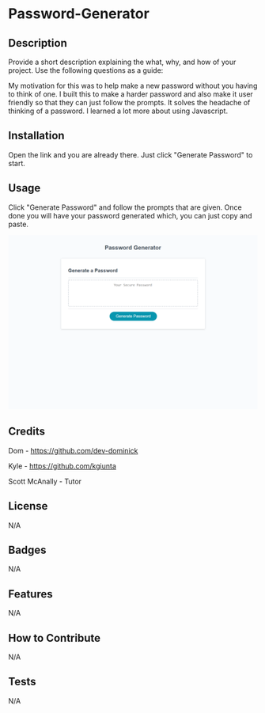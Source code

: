 # Password-Generator

## Description

Provide a short description explaining the what, why, and how of your project. Use the following questions as a guide:

My motivation for this was to help make a new password without you having to think of one. I built this to make a harder password and also make it user friendly so that they can just follow the prompts. It solves the headache of thinking of a password. I learned a lot more about using Javascript.

## Installation

Open the link and you are already there. Just click "Generate Password" to start.

## Usage

Click "Generate Password" and follow the prompts that are given. Once done you will have your password generated which, you can just copy and paste. 

![alt = Password generator image](./assets/Password-Generator.html.png)

## Credits

Dom - https://github.com/dev-dominick

Kyle - https://github.com/kgiunta

Scott McAnally - Tutor

## License

N/A

## Badges

N/A

## Features

N/A

## How to Contribute

N/A

## Tests

N/A
